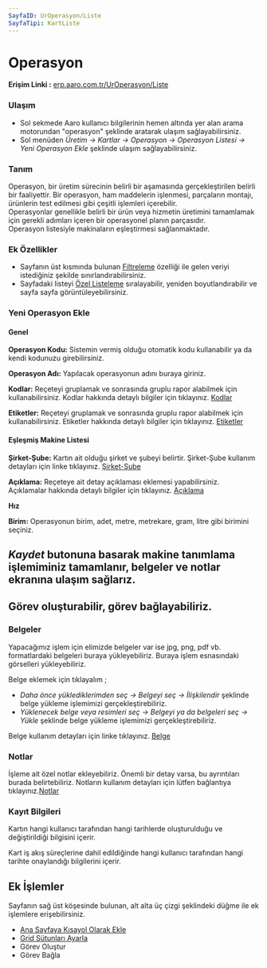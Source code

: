 ```yaml
---
SayfaID: UrOperasyon/Liste
SayfaTipi: KartListe
---
```


# Operasyon 

**Erişim Linki :** [erp.aaro.com.tr/UrOperasyon/Liste](erp.aaro.com.tr/UrOperasyon/Liste)

### Ulaşım

- Sol sekmede Aaro kullanıcı bilgilerinin hemen altında yer alan arama motorundan "operasyon" şeklinde aratarak ulaşım sağlayabilirsiniz.
- Sol menüden *Üretim -> Kartlar -> Operasyon -> Operasyon Listesi -> Yeni Operasyon Ekle* şeklinde ulaşım sağlayabilirsiniz.

### Tanım

Operasyon, bir üretim sürecinin belirli bir aşamasında gerçekleştirilen belirli bir faaliyettir. 
Bir operasyon, ham maddelerin işlenmesi, parçaların montajı, ürünlerin test edilmesi gibi çeşitli işlemleri içerebilir.   
Operasyonlar genellikle belirli bir ürün veya hizmetin üretimini tamamlamak için gerekli adımları içeren bir operasyonel planın parçasıdır.  
Operasyon listesiyle makinaların eşleştirmesi sağlanmaktadır.

### Ek Özellikler 

- Sayfanın üst kısmında bulunan [Filtreleme](../TemelOzellikler/SayfaKisitlari.md) özelliği ile gelen veriyi istediğiniz şekilde sınırlandırabilirsiniz.
- Sayfadaki listeyi [Özel Listeleme](../TemelOzellikler/ListeNesnesi.md) sıralayabilir, yeniden boyutlandırabilir ve sayfa sayfa görüntüleyebilirsiniz.

### Yeni Operasyon Ekle

#### Genel

**Operasyon Kodu:** Sistemin vermiş olduğu otomatik kodu kullanabilir ya da kendi kodunuzu girebilirsiniz.

**Operasyon Adı:** Yapılacak operasyonun adını buraya giriniz.

**Kodlar:** Reçeteyi gruplamak ve sonrasında gruplu rapor alabilmek için kullanabilirsiniz. Kodlar hakkında detaylı bilgiler için tıklayınız. [Kodlar](../TemelOzellikler/Kodlar.md)

**Etiketler:** Reçeteyi gruplamak ve sonrasında gruplu rapor alabilmek için kullanabilirsiniz. Etiketler hakkında detaylı bilgiler için tıklayınız. [Etiketler](../TemelOzellikler/Etiketler.md)

#### Eşleşmiş Makine Listesi

**Şirket-Şube:** Kartın ait olduğu şirket ve şubeyi belirtir. Şirket-Şube kullanım detayları için linke tıklayınız. [Şirket-Şube](../TemelOzellikler/SirketSubeKart.md)

**Açıklama:** Reçeteye ait detay açıklaması eklemesi yapabilirsiniz. Açıklamalar hakkında detaylı bilgiler için tıklayınız. [Açıklama](../TemelOzellikler/Aciklama.md)

**Hız** 

**Birim:** Operasyonun birim, adet, metre, metrekare, gram, litre gibi birimini seçiniz.

## *Kaydet* butonuna basarak makine tanımlama işlemiminiz tamamlanır, belgeler ve notlar ekranına ulaşım sağlarız.
## Görev oluşturabilir, görev bağlayabiliriz.

### Belgeler

Yapacağımız işlem için elimizde belgeler var ise jpg, png, pdf vb. formatlardaki belgeleri buraya yükleyebiliriz.
Buraya işlem esnasındaki görselleri yükleyebiliriz.

Belge eklemek için tıklayalım ;

- *Daha önce yüklediklerimden seç -> Belgeyi seç
-> İlişkilendir* şeklinde belge yükleme işlemimizi gerçekleştirebiliriz.
- *Yüklenecek belge veya resimleri seç -> Belgeyi ya da
 belgeleri seç -> Yükle* şeklinde belge yükleme işlemimizi gerçekleştirebiliriz.

Belge kullanım detayları için linke tıklayınız. [Belge](../TemelOzellikler/Belgeler.md)

### Notlar 

İşleme ait özel notlar ekleyebiliriz. Önemli bir detay varsa, bu ayrıntıları burada belirtebiliriz. Notların kullanım detayları için lütfen bağlantıya tıklayınız.[Notlar](../TemelOzellikler/Notlar.md)

### Kayıt Bilgileri

Kartın hangi kullanıcı tarafından  hangi tarihlerde oluşturulduğu ve değiştirildiği bilgisini içerir.

Kart iş akış süreçlerine dahil edildiğinde hangi kullanıcı tarafından hangi tarihte onaylandığı bilgilerini içerir. 

## Ek İşlemler

 Sayfanın sağ üst köşesinde bulunan, alt alta üç çizgi şeklindeki düğme ile ek işlemlere erişebilirsiniz.








- [Ana Sayfaya Kısayol Olarak Ekle](../TemelOzellikler/KisaYollaraEkleme.md)
- [Grid Sütunları Ayarla](../TemelOzellikler/GridSutunAyarlari.md)
- Görev Oluştur
- Görev Bağla